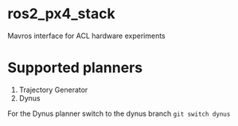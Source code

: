 # ros2_px4_stack
Mavros interface for ACL hardware experiments 

# Supported planners 
1. Trajectory Generator 
2. Dynus 

For the Dynus planner switch to the dynus branch 
    ```
    git switch dynus 
    ```